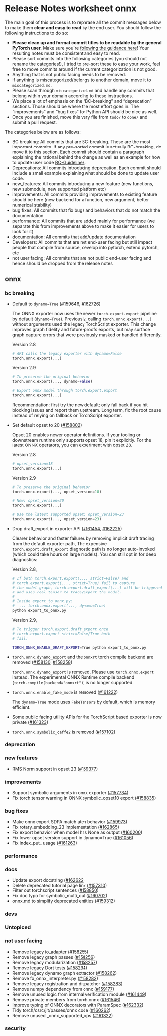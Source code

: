 
# Release Notes worksheet onnx

The main goal of this process is to rephrase all the commit messages below to make them **clear and easy to read** by the end user. You should follow the following instructions to do so:

* **Please clean up and format commit titles to be readable by the general PyTorch user.** Make sure you're [following the guidance here](https://docs.google.com/document/d/14OmgGBr1w6gl1VO47GGGdwrIaUNr92DFhQbY_NEk8mQ/edit)! Your resulting notes must be consistent and easy to read.
* Please sort commits into the following categories (you should not rename the categories!), I tried to pre-sort these to ease your work, feel free to move commits around if the current categorization is not good.
* Anything that is not public facing needs to be removed.
* If anything is miscategorized/belongs to another domain, move it to `miscategorized.md`.
* Please scan through `miscategorized.md` and handle any commits that belong within your domain according to these instructions.
* We place a lot of emphasis on the “BC-breaking” and “deprecation” sections. Those should be where the most effort goes in. The “improvements” and “bug fixes” for Python API should be nice as well.
* Once you are finished, move this very file from `todo/` to `done/` and submit a pull request.

The categories below are as follows:

* BC breaking: All commits that are BC-breaking. These are the most important commits. If any pre-sorted commit is actually BC-breaking, do move it to this section. Each commit should contain a paragraph explaining the rational behind the change as well as an example for how to update user code [BC-Guidelines](https://docs.google.com/document/d/14OmgGBr1w6gl1VO47GGGdwrIaUNr92DFhQbY_NEk8mQ/edit#heading=h.a9htwgvvec1m).
* Deprecations: All commits introducing deprecation. Each commit should include a small example explaining what should be done to update user code.
* new_features: All commits introducing a new feature (new functions, new submodule, new supported platform etc)
* improvements: All commits providing improvements to existing feature should be here (new backend for a function, new argument, better numerical stability)
* bug fixes: All commits that fix bugs and behaviors that do not match the documentation
* performance: All commits that are added mainly for performance (we separate this from improvements above to make it easier for users to look for it)
* documentation: All commits that add/update documentation
* Developers: All commits that are not end-user facing but still impact people that compile from source, develop into pytorch, extend pytorch, etc
* not user facing: All commits that are not public end-user facing and hence should be dropped from the release notes

## onnx
### bc breaking
- Default to `dynamo=True` ([#159646](https://github.com/pytorch/pytorch/pull/159646), [#162726](https://github.com/pytorch/pytorch/pull/162726))

  The ONNX exporter now uses the newer `torch.export.export` pipeline by default (`dynamo=True`). Previously, calling `torch.onnx.export(...)` without arguments used the legacy TorchScript exporter. This change improves graph fidelity and future-proofs exports, but may surface graph capture errors that were previously masked or handled differently.
  
  Version 2.8
  
  ```python
  # API calls the legacy exporter with dynamo=False
  torch.onnx.export(...)
  ```
  
  Version 2.9
  
  ```python
  # To preserve the original behavior
  torch.onnx.export(..., dynamo=False)
  
  # Export onnx model through torch.export.export
  torch.onnx.export(...)
  ```
  
  Recommendation: first try the new default; only fall back if you hit blocking issues and report them upstream. Long term, fix the root cause instead of relying on fallback or TorchScript exporter.

- Set default opset to 20 ([#158802](https://github.com/pytorch/pytorch/pull/158802))

  Opset 20 enables newer operator definitions. If your tooling or downstream runtime only supports opset 18, pin it explicitly. For the latest ONNX operators, you can experiment with opset 23.

  Version 2.8
  
  ```py
  # opset_version=18
  torch.onnx.export(...)
  ```
  
  Version 2.9
  
  ```py
  # To preserve the original behavior
  torch.onnx.export(..., opset_version=18)
  
  # New: opset_version=20
  torch.onnx.export(...)

  # Use the latest supported opset: opset_version=23
  torch.onnx.export(..., opset_version=23)
  ```

- Drop draft_export in exporter API ([#161454](https://github.com/pytorch/pytorch/pull/161454), [#162225](https://github.com/pytorch/pytorch/pull/162225))

  Clearer behavior and faster failures by removing implicit draft tracing from the default exporter path,
  The expensive `torch.export.draft_export` diagnostic path is no longer auto-invoked (which could take hours on large models). You can still opt in for deep diagnostics:
  
  Version 2.8,
  
  ```bash
  # If both torch.export.export(..., strict=False) and 
  # torch.export.export(..., strict=True) fail to capture
  # the model graph, torch.export.draft_export(...) will be triggered,
  # and uses real tensor to trace/export the model.
  # 
  # Inside export_to_onnx.py:
  #  ... torch.onnx.export(..., dynamo=True)
  python export_to_onnx.py
  ```
  
  Version 2.9,
  
  ```bash
  # To trigger torch.export.draft_export once
  # torch.export.export strict=False/True both
  # fail:
  
  TORCH_ONNX_ENABLE_DRAFT_EXPORT=True python export_to_onnx.py
  ```

- `torch.onnx.dynamo_export` and the `onnxrt` torch compile backend are removed ([#158130](https://github.com/pytorch/pytorch/pull/158130), [#158258](https://github.com/pytorch/pytorch/pull/158258))

  `torch.onnx.dynamo_export` is removed. Please use `torch.onnx.export` instead. 
  The experimental ONNX Runtime compile backend (`torch.compile(backend="onnxrt")`) is no longer supported.  

- `torch.onnx.enable_fake_mode` is removed ([#161222](https://github.com/pytorch/pytorch/pull/161222))

  The `dynamo=True` mode uses `FakeTensor`s by default, which is memory efficient.

- Some public facing utility APIs for the TorchScript based exporter is now private ([#161323](https://github.com/pytorch/pytorch/pull/161323))
- `torch.onnx.symbolic_caffe2` is removed ([#157102](https://github.com/pytorch/pytorch/pull/157102))

### deprecation
### new features
- RMS Norm support in opset 23 ([#159377](https://github.com/pytorch/pytorch/pull/159377))
### improvements
- Support symbolic arguments in onnx exporter ([#157734](https://github.com/pytorch/pytorch/pull/157734))
- Fix torch.tensor warning in ONNX symbolic_opset10 export  ([#158835](https://github.com/pytorch/pytorch/pull/158835))
### bug fixes
- Make onnx export SDPA match aten behavior ([#159973](https://github.com/pytorch/pytorch/pull/159973))
- Fix rotary_embedding_23 implementation ([#162865](https://github.com/pytorch/pytorch/pull/162865))
- Fix export behavior when model has None as output ([#160200](https://github.com/pytorch/pytorch/pull/160200))
- Fix lower opset version support in dynamo=True ([#161056](https://github.com/pytorch/pytorch/pull/161056))
- Fix index_put_ usage ([#161263](https://github.com/pytorch/pytorch/pull/161263))
### performance
### docs
- Update export docstring ([#162622](https://github.com/pytorch/pytorch/pull/162622))
- Delete deprecated tutorial page link ([#157310](https://github.com/pytorch/pytorch/pull/157310))
- Filter out torchscript sentences ([#158850](https://github.com/pytorch/pytorch/pull/158850))
- Fix doc typo for symbolic_multi_out ([#160702](https://github.com/pytorch/pytorch/pull/160702))
- onnx.md to simplify deprecated entities ([#159312](https://github.com/pytorch/pytorch/pull/159312))
### devs
### Untopiced
### not user facing
- Remove legacy io_adapter ([#158255](https://github.com/pytorch/pytorch/pull/158255))
- Remove legacy graph passes ([#158256](https://github.com/pytorch/pytorch/pull/158256))
- Remove legacy modularization ([#158257](https://github.com/pytorch/pytorch/pull/158257))
- Remove legacy Dort tests ([#158294](https://github.com/pytorch/pytorch/pull/158294))
- Remove legacy dynamo graph extractor ([#158262](https://github.com/pytorch/pytorch/pull/158262))
- Remove fx_onnx_interpreter.py ([#158282](https://github.com/pytorch/pytorch/pull/158282))
- Remove legacy registration and dispatcher ([#158283](https://github.com/pytorch/pytorch/pull/158283))
- Remove numpy dependency from onnx ([#159177](https://github.com/pytorch/pytorch/pull/159177))
- Remove unused logic from internal verification module ([#161449](https://github.com/pytorch/pytorch/pull/161449))
- Remove private members from torch.onnx ([#161546](https://github.com/pytorch/pytorch/pull/161546))
- Improve typing of ONNX decorators with ParamSpec ([#162332](https://github.com/pytorch/pytorch/pull/162332))
- Tidy torch/csrc/jit/passes/onnx code ([#160262](https://github.com/pytorch/pytorch/pull/160262))
- Remove unused _onnx_supported_ops ([#161322](https://github.com/pytorch/pytorch/pull/161322))

### security
